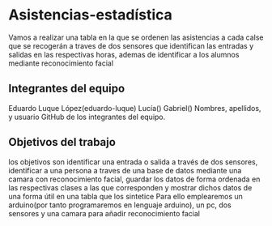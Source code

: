 # Asistencias-estadística

Vamos a realizar una tabla en la que se ordenen las asistencias a cada calse que se recogerán a traves de dos sensores que identifican las entradas y salidas en las respectivas horas, ademas de identificar a los alumnos mediante reconocimiento facial


## Integrantes del equipo

Eduardo Luque López(eduardo-luque)
Lucía()
Gabriel()
Nombres, apellidos, y usuario GitHub de los integrantes del equipo.

## Objetivos del trabajo

los objetivos son identificar una entrada o salida a través de dos sensores, identificar a una persona a traves de una base de datos mediante una camara con reconocimiento facial, guardar los datos de forma ordenada en las respectivas clases a las que corresponden y mostrar dichos datos de una forma útil en una tabla que los sintetice
Para ello emplearemos un arduino(por tanto programaremos en lenguaje arduino), un pc, dos sensores y una camara para añadir reconocimiento facial

